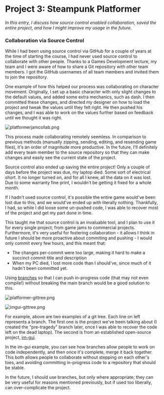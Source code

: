 # Project 3: Steampunk Platformer

_In this entry, I discuss how source control enabled collaboration, saved the entire project, and how I might improve my usage in the future._

### Collaboration via Source Control

While I had been using source control via GitHub for a couple of years at the time of
starting the course, I had never used source control to collaborate with other people.
Thanks to a Games Development lecture, my team and I were aware of how to share a Git
repository with other team members. I got the GitHub usernames of all team members and 
invited them to join the repository.

One example of how this helped our process was collaborating on character movement. Originally,
I set up a basic character with only slight changes to the default values, and added some extra
mechanics, such as dash. I then committed these changes, and directed my designer on how to load
the project and tweak the values until they felt right. He then pushed his changes, and I was able 
to work on the values further based on feedback until we thought it was right.

![platformerjamcollab.png](platformerjamcollab.png)

This process made collaborating remotely seemless. 
In comparison to previous methods (manually zipping, sending, editing, and resending game files), 
it's an order of magnitude more productive.
In the future, I'll definitely add every team member to the source repository 
so that they can make changes and easily see the current state of the project.

Source control also ended up saving the entire project! Only a couple of days before the project was due, my laptop died. Some sort of electrical short. It no longer turned on, and for all I knew, all the data on it was lost.
Due to some warranty fine print, I wouldn't be getting it fixed for a whole month. 

If I hadn't used source control, it's possible the entire game would've been lost due to this, and we would've ended up with literally nothing.
Thankfully, I had, so while I did loose some un-pushed code, I was able to recover most of the project and get my part done in time.

This taught me that source control is an invaluable tool, and I plan to use it for every single project; from game jams to commercial projects. 
Furthermore, it's very useful for fostering collaboration - it allows 
I think in future I should be more proactive about commiting and pushing - I would only commit every few hours, and this meant that:

- The changes per-commit were too large, making it hard to make a succinct commit title and description
- When my PC died, I lost more code than I should've, since much of it hadn't been committed yet.

Using [branches](https://docs.github.com/en/pull-requests/collaborating-with-pull-requests/proposing-changes-to-your-work-with-pull-requests/about-branches) so that I can push in-progress code (that may not even compile!) without breaking the main branch would be a good solution to this.

![platformer-gittree.png](platformer-gittree.png)

![imgui-gittree.png](imgui-gittree.png)

For example, above are two examples of a git tree. Each line on left represents a branch. 
The first one is the project we've been talking about (I created the "pre-tragedy" branch later, once I was able to recover the code left on the dead laptop).
The second is from an established open-source project, [im-gui](https://github.com/ocornut/imgui).

In the im-gui example, you can see how branches allow people to work on code independently, and then once it's complete, merge it back together.
This both allows people to collaborate without stepping on each other's toes, and avoiding committing in-progress code to 
a repository that should be stable.

In the future, I should use branches, but only where appropriate; they can be very useful for reasons mentioned previously, but if used too liberally, can over-complicate the project.
